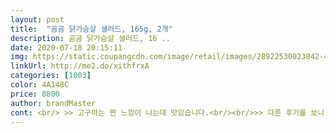 ```yaml
---
layout: post 
title:  "곰곰 닭가슴살 샐러드, 165g, 2개" 
description: 곰곰 닭가슴살 샐러드, 16 ..
date: 2020-07-18 20:15:11 
img: https://static.coupangcdn.com/image/retail/images/28922530023842-42592373-a629-44e9-86a4-032ef3a00d4b.jpg 
linkUrl: http://me2.do/xithfrxA 
categories: [1003] 
color: 4A148C 
price: 8800 
author: brandMaster 
cont: <br/> >> 고구마는 찐 느낌이 나는데 맛있습니다.<br/><br/>>> 다른 후기를 보니 채소가 시든 경우가 있어 보이는데, 제가 받은 건 멀쩡했습니다.<br/><br/>>> 단, 채소 양이나 여러 면을 생각해봤을 때 패키지가 제대로 활용되지 못하고 낭비되는 느낌이 듭니다.<br/><br/>>> 닭 가슴살의 간은 안 되어 있고, 쫄깃한 식감이 잘 느껴집니다.<br/><br/>>> 도시락 안에 있는 채소 양이 적어서 따로 청상추를 추가해 먹었습니다.<br/><br/>>> 샐러드 소스는 제 기준에서 너무 달고 시큼합니다.<br/> 그래서 올리브유만 따로 뿌려서 먹었네요.<br/><br/>(두루마리휴지로 사이즈 비교해봤어요)<br/><br/> - 채소 + 닭 가슴살 + 고구마 2개 + 포크 + 소스가 들어있습니다.<br/><br/><br/> - 다른 채소는 괜찮은데 양배추는 너무 큰 덩어리로 뭉쳐있더군요.<br/><br/><br/> - 닭 가슴살은 한 입 크기로 잘게 나눠져있습니다.<br/><br/><br/> - 도시락 구성인 샐러드 채소와 닭 가슴살 소스 비중의 개선이 필요해 보입니다.<br/><br/><br/> - 도시락을 열 때 겉 비닐이 깔끔하게 안 뜯어집니다.<br/> 조각조각 뜯어져서 짜증 나더군요.<br/><br/><br/> - 맛은 예상되는 익숙한 닭 가슴살 샐러드 맛입니다.<br/><br/><br/> - 방울토마토가 1개 들어있는데, 시들어서 힘이 빠지고 겉이 쭈글쭈글해진 상태였습니다.<br/><br/><br/> - 여러 샐러드 도시락을 먹어봤는데, 성인 여성이 먹기에 양이 적은 편에 속합니다.<br/><br/> 
---
```

 